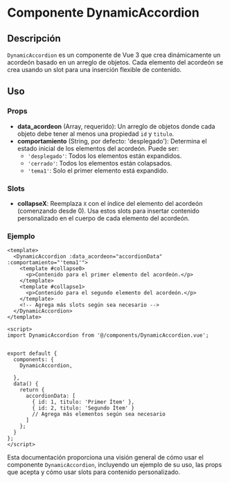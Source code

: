 
# Componente DynamicAccordion

## Descripción

`DynamicAccordion` es un componente de Vue 3 que crea dinámicamente un acordeón basado en un arreglo de objetos. Cada elemento del acordeón se crea usando un slot para una inserción flexible de contenido.

## Uso

### Props

- **data_acordeon** (Array, requerido): Un arreglo de objetos donde cada objeto debe tener al menos una propiedad `id` y `titulo`.
- **comportamiento** (String, por defecto: 'desplegado'): Determina el estado inicial de los elementos del acordeón. Puede ser:
  - `'desplegado'`: Todos los elementos están expandidos.
  - `'cerrado'`: Todos los elementos están colapsados.
  - `'tema1'`: Solo el primer elemento está expandido.

### Slots

- **collapseX**: Reemplaza `X` con el índice del elemento del acordeón (comenzando desde 0). Usa estos slots para insertar contenido personalizado en el cuerpo de cada elemento del acordeón.

### Ejemplo

```vue
<template>
  <DynamicAccordion :data_acordeon="accordionData" :comportamiento="'tema1'">
    <template #collapse0>
      <p>Contenido para el primer elemento del acordeón.</p>
    </template>
    <template #collapse1>
      <p>Contenido para el segundo elemento del acordeón.</p>
    </template>
    <!-- Agrega más slots según sea necesario -->
  </DynamicAccordion>
</template>

<script>
import DynamicAccordion from '@/components/DynamicAccordion.vue';


export default {
  components: {
    DynamicAccordion,
    
  },
  data() {
    return {
      accordionData: [
        { id: 1, titulo: 'Primer Ítem' },
        { id: 2, titulo: 'Segundo Ítem' }
        // Agrega más elementos según sea necesario
      ]
    };
  }
};
</script>
```



Esta documentación proporciona una visión general de cómo usar el componente `DynamicAccordion`, incluyendo un ejemplo de su uso, las props que acepta y cómo usar slots para contenido personalizado.
